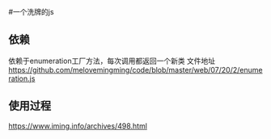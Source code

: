 #一个洗牌的js
## 依赖
依赖于enumeration工厂方法，每次调用都返回一个新类
文件地址 https://github.com/melovemingming/code/blob/master/web/07/20/2/enumeration.js
## 使用过程
https://www.iming.info/archives/498.html